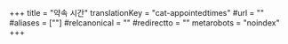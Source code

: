+++
title = "약속 시간"
translationKey = "cat-appointedtimes"
#url = ""
#aliases = [""]
#relcanonical = ""
#redirectto = ""
metarobots = "noindex"
+++
